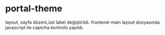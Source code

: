 portal-theme
============
layout, sayfa düzeni,üst label değiştirildi. frontend-main layout dosyasında javascript ile captcha kontrolü yapıldı.